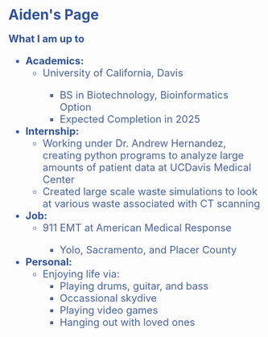 <h1 style="color:#2F539B">Aiden's Page</h1>
<div style="font-size: 20px; color:#2F539B">
<b>What I am up to</b>
<ul>
    <li><b>Academics:</b>
        <ul style="color:#4863A0">
            <li>University of California, Davis</li>
            <ul style="color:#4863A0">
                <li>BS in Biotechnology, Bioinformatics Option</li>
                <li>Expected Completion in 2025</li>
            </ul>
        </ul>
    </li>
    <li><b>Internship:</b>
        <ul style="color:#4863A0">
            <li>Working under Dr. Andrew Hernandez, creating python programs to analyze large amounts of patient data at UCDavis Medical
            Center</li>
            <li>Created large scale waste simulations to look at various waste associated with CT scanning</li>
        </ul>
    </li>
    <li><b>Job:</b>
        <ul style="color:#4863A0">
            <li>911 EMT at American Medical Response</li>
            <ul style="color:#4863A0">
                <li>Yolo, Sacramento, and Placer County</li>
            </ul>	
        </ul>
    </li>
    <li><b>Personal:</b>
        <ul style="color:#4863A0">
            <li>Enjoying life via:
                <ul style="color:#4863A0">
                    <li>Playing drums, guitar, and bass</li>
                    <li>Occassional skydive</li>
                    <li>Playing video games</li>
                    <li>Hanging out with loved ones</li>
                </ul>
            </li>
        </ul>
    </li>
</ul>
</div>

